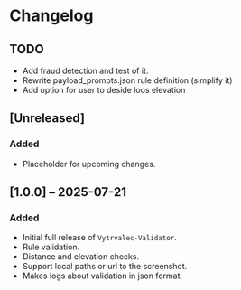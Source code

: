 <!--- 
Types of changes:
Added-      for new features.
Changed-    for changes in existing functionality.
Deprecated- for soon-to-be removed features.
Removed-    for now removed features.
Fixed-      for any bug fixes.

hint how to make changelogs: https://keepachangelog.com/en/1.0.0/
--->

# Changelog

## TODO
- Add fraud detection and test of it.
- Rewrite payload_prompts.json rule definition (simplify it)
- Add option for user to deside loos elevation

## [Unreleased] 
<!---for documenting not jet tagged chages--->

### Added
- Placeholder for upcoming changes.



## [1.0.0] – 2025-07-21

### Added
- Initial full release of `Vytrvalec-Validator`.
- Rule validation.
- Distance and elevation checks.
- Support local paths or url to the screenshot.
- Makes logs about validation in json format.